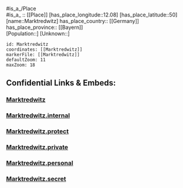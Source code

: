 ﻿---
location: [50,12.08] 
mapzoom: [7,12] 
mapmarker: city 
type: City
tags:
- geo/City


SpocWebEntityId: 32319
isDeleted: false
confidential: public

---
#is_a_/Place  
#is_a_ :: [[Place]] 
[has_place_longitude::12.08] 
[has_place_latitude::50] 
[name::Marktredwitz] 
has_place_country:: [[Germany]]  
has_place_province:: [[Bayern]]  
[Population::] 
[Unknown::] 


```leaflet
id: Marktredwitz
coordinates: [[Marktredwitz]] 
markerFile: [[Marktredwitz]] 
defaultZoom: 11 
maxZoom: 18
```


## Confidential Links & Embeds: 

### [Marktredwitz](/_public/Earth/Continent/Europe/Europe~Central/Germany/Germany~West/Bayern/counties~Bayern/Wunsiedel~Fichtelgeb/cities~Wunsiedel~Fichtelgeb/Marktredwitz.md) 

### [Marktredwitz.internal](/_internal/Earth/Continent/Europe/Europe~Central/Germany/Germany~West/Bayern/counties~Bayern/Wunsiedel~Fichtelgeb/cities~Wunsiedel~Fichtelgeb/Marktredwitz.internal.md) 

### [Marktredwitz.protect](/_protect/Earth/Continent/Europe/Europe~Central/Germany/Germany~West/Bayern/counties~Bayern/Wunsiedel~Fichtelgeb/cities~Wunsiedel~Fichtelgeb/Marktredwitz.protect.md) 

### [Marktredwitz.private](/_private/Earth/Continent/Europe/Europe~Central/Germany/Germany~West/Bayern/counties~Bayern/Wunsiedel~Fichtelgeb/cities~Wunsiedel~Fichtelgeb/Marktredwitz.private.md) 

### [Marktredwitz.personal](/_personal/Earth/Continent/Europe/Europe~Central/Germany/Germany~West/Bayern/counties~Bayern/Wunsiedel~Fichtelgeb/cities~Wunsiedel~Fichtelgeb/Marktredwitz.personal.md) 

### [Marktredwitz.secret](/_secret/Earth/Continent/Europe/Europe~Central/Germany/Germany~West/Bayern/counties~Bayern/Wunsiedel~Fichtelgeb/cities~Wunsiedel~Fichtelgeb/Marktredwitz.secret.md) 

